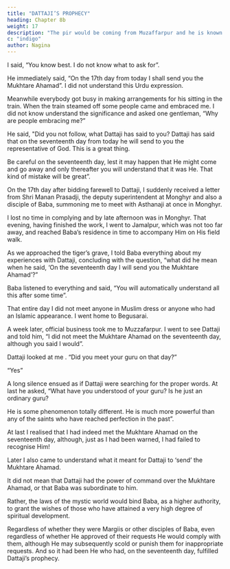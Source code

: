 ```yaml
---
title: "DATTAJI’S PROPHECY"
heading: Chapter 8b
weight: 17
description: "The pir would be coming from Muzaffarpur and he is known amongst people as Datta Rajendra Shah"
c: "indigo"
author: Nagina
---
```



I said, “You know best. I do not know what to ask for”.

He immediately said, “On the 17th day from today I shall send you the
Mukhtare Ahamad”. I did not understand this Urdu expression.

Meanwhile everybody got busy in making arrangements for his sitting in the train. When the train steamed off some people came and embraced me. I did not know understand the significance and asked one gentleman, “Why are people embracing me?”

He said, "Did you not follow, what Dattaji has said to you? Dattaji has said that on the seventeenth day from today he will send to you the representative of God. This is a great thing.

Be careful on the seventeenth day, lest it may happen that He might come and go away and only thereafter you will understand that it was He. That kind of
mistake will be great”.

On the 17th day after bidding farewell to Dattaji, I suddenly received a
letter from Shri Manan Prasadji, the deputy superintendent at Monghyr and also a
disciple of Baba, summoning me to meet with Asthanaji at once in Monghyr. 

I lost no
time in complying and by late afternoon was in Monghyr. That evening, having finished
the work, I went to Jamalpur, which was not too far away, and reached Baba’s
residence in time to accompany Him on His field walk.

As we approached the tiger’s grave, I told Baba everything about my
experiences with Dattaji, concluding with the question, “what did he mean when he
said, ‘On the seventeenth day I will send you the Mukhtare Ahamad’?”

Baba listened to everything and said, “You will automatically understand all this
after some time”.

That entire day I did not meet anyone in Muslim dress or anyone who had an
Islamic appearance. I went home to Begusarai.

A week later, official business took me to Muzzafarpur. I went to see Dattaji and
told him, “I did not meet the Mukhtare Ahamad on the seventeenth day, although you
said I would”.

Dattaji looked at me . “Did you meet your guru on that day?”

“Yes”

A long silence ensued as if Dattaji were searching for the proper words. At last
he asked, “What have you understood of your guru? Is he just an ordinary guru? 

He is some phenomenon totally different. He is much more powerful than any of the saints
who have reached perfection in the past”.

At last I realised that I had indeed met the Mukhtare Ahamad on the
seventeenth day, although, just as I had been warned, I had failed to recognise Him!


Later I also came to understand what it meant for Dattaji to ‘send’ the Mukhtare
Ahamad. 

It did not mean that Dattaji had the power of command over the Mukhtare
Ahamad, or that Baba was subordinate to him. 

Rather, the laws of the mystic world would bind Baba, as a higher authority, to grant the wishes of those who have attained
a very high degree of spiritual development. 

Regardless of whether they were Margiis
or other disciples of Baba, even regardless of whether He approved of their requests
He would comply with them, although He may subsequently scold or punish them for
inappropriate requests. And so it had been He who had, on the seventeenth day, fulfilled Dattaji’s prophecy.

